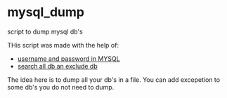 # mysql_dump
script to dump mysql db's

THis script was made with the help of: 

* [username and password in MYSQL](https://dba.stackexchange.com/questions/69598/how-can-i-mysqldump-all-databases-except-the-mysql-schema)
* [search all db an exclude db](https://dba.stackexchange.com/questions/35081/any-option-for-mysqldump-to-ignore-databases-for-backup/35104)

The idea here is to dump all your db's in a file. You can add excepetion to some db's you do not need to dump.
